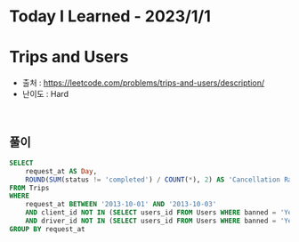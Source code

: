 # Today I Learned - 2023/1/1

# Trips and Users
- 출처 : https://leetcode.com/problems/trips-and-users/description/
- 난이도 : Hard
<br>

## 풀이
```sql
SELECT
    request_at AS Day,
    ROUND(SUM(status != 'completed') / COUNT(*), 2) AS 'Cancellation Rate'
FROM Trips
WHERE
    request_at BETWEEN '2013-10-01' AND '2013-10-03'
    AND client_id NOT IN (SELECT users_id FROM Users WHERE banned = 'Yes')
    AND driver_id NOT IN (SELECT users_id FROM Users WHERE banned = 'Yes')
GROUP BY request_at
```
